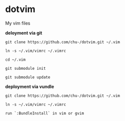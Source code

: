 dotvim
======

My vim files

**deloyment via git**

    git clone https://github.com/chu-/dotvim.git ~/.vim

    ln -s ~/.vim/vimrc ~/.vimrc

    cd ~/.vim

    git submodule init

    git submodule update

**deployment via vundle**
    
    git clone https://github.com/chu-/dotvim.git ~/.vim

    ln -s ~/.vim/vimrc ~/.vimrc

    run `:BundleInstall` in vim or gvim 
